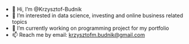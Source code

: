 - 👋 Hi, I’m @Krzysztof-Budnik
- 👀 I’m interested in data science, investing and online business related topics
- 🌱 I’m currently working on programming project for my portfolio
- 📫 Reach me by email: krzysztofm.budnik@gmail.com

<!---
Krzysztof-Budnik/Krzysztof-Budnik is a ✨ special ✨ repository because its `README.md` (this file) appears on your GitHub profile.
You can click the Preview link to take a look at your changes.
--->
